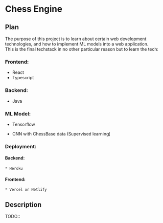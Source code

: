 # Chess Engine  
## Plan  
The purpose of this project is to learn about certain web development technologies, and how to implement ML models into a web application.  
This is the final techstack in no other particular reason but to learn the tech:  
### Frontend:  
* React  
* Typescript  
### Backend:  
* Java  
### ML Model:  
* Tensorflow   
 - CNN with ChessBase data (Supervised learning)  
### Deployment:  
#### Backend:
    * Heroku  
#### Frontend:  
    * Vercel or Netlify  

## Description  
TODO:: 
